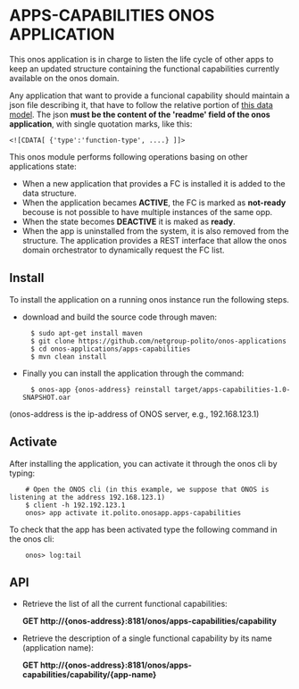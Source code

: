 # APPS-CAPABILITIES ONOS APPLICATION

This onos application is in charge to listen the life cycle of other apps to keep an updated structure containing the functional capabilities currently available on the onos domain.

Any application that want to provide a funcional capability should maintain a json file describing it, that have to follow the relative portion of [this data model](https://github.com/netgroup-polito/frog4-domain-data-model).
The json **must be the content of the 'readme' field of the onos application**, with single quotation marks, like this:

    <![CDATA[ {'type':'function-type', ....} ]]>

This onos module performs following operations basing on other applications state:
- When a new application that provides a FC is installed it is added to the data structure.
- When the application becames **ACTIVE**, the FC is marked as **not-ready** becouse is not possible to have multiple instances of the same opp.
- When the state becomes **DEACTIVE** it is maked as **ready**.
- When the app is uninstalled from the system, it is also removed from the structure.
The application provides a REST interface that allow the onos domain orchestrator to dynamically request the FC list.

## Install
To install the application on a running onos instance run the following steps.

- download and build the source code through maven:

        $ sudo apt-get install maven
        $ git clone https://github.com/netgroup-polito/onos-applications
        $ cd onos-applications/apps-capabilities
        $ mvn clean install

- Finally you can install the application through the command:

        $ onos-app {onos-address} reinstall target/apps-capabilities-1.0-SNAPSHOT.oar

(onos-address is the ip-address of ONOS server, e.g., 192.168.123.1)


## Activate
After installing the application, you can activate it through the onos cli by typing:

        # Open the ONOS cli (in this example, we suppose that ONOS is listening at the address 192.168.123.1)
        $ client -h 192.192.123.1
        onos> app activate it.polito.onosapp.apps-capabilities

To check that the app has been activated type the following command in the onos cli:

        onos> log:tail


## API

- Retrieve the list of all the current functional capabilities:

    **GET http://{onos-address}:8181/onos/apps-capabilities/capability**

- Retrieve the description of a single functional capability by its name (application name):

    **GET http://{onos-address}:8181/onos/apps-capabilities/capability/{app-name}**
